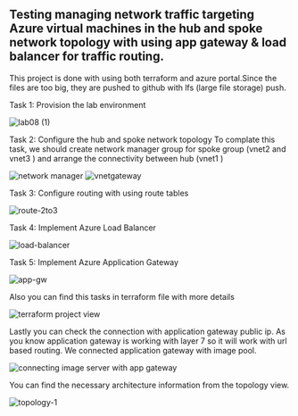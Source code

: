 ## Testing managing network traffic targeting Azure virtual machines in the hub and spoke network topology with using app gateway & load balancer for traffic routing.
This project is done with using both terraform and azure portal.Since the files are too big, they are pushed to github with lfs (large file storage) push.

Task 1: Provision the lab environment

![lab08 (1)](https://user-images.githubusercontent.com/95598307/225375371-9e30e4a3-0c2d-475c-8e37-c630bf8073e3.png)

Task 2: Configure the hub and spoke network topology
To complate this task, we should create network manager group for spoke group (vnet2 and vnet3 ) and arrange the connectivity between hub (vnet1 )

![network manager](https://user-images.githubusercontent.com/95598307/225377087-34e54080-d299-456a-9d47-723a1cac441f.png)
![vnetgateway](https://user-images.githubusercontent.com/95598307/225377161-1a8c6a81-2a97-4f8d-b275-0fea381c05ee.png)

Task 3: Configure routing with using route tables

![route-2to3](https://user-images.githubusercontent.com/95598307/225377644-5e4705cc-46e8-49f3-a139-536574852cc1.png)
	
Task 4: Implement Azure Load Balancer

![load-balancer](https://user-images.githubusercontent.com/95598307/225378776-ed38cfaa-c394-49d1-bbe2-fee946a4a09c.png)

Task 5: Implement Azure Application Gateway

![app-gw](https://user-images.githubusercontent.com/95598307/225378837-c0e3e91c-c878-4ad9-9378-23c830389398.png)

Also you can find this tasks in terraform file with more details

![terraform project view](https://user-images.githubusercontent.com/95598307/225378215-1d2b37c1-b02b-4f3f-b75f-ee8b6f11b769.png)

Lastly you can check the connection with application gateway public ip. As you know application gateway is working with layer 7 so it will work with url based routing. We connected application gateway with image pool.

![connecting image server with app gateway](https://user-images.githubusercontent.com/95598307/225378594-201249be-550a-4eb1-8a94-3da0143c6ef7.png)

You can find the necessary architecture information from the topology view.

![topology-1](https://user-images.githubusercontent.com/95598307/225379094-fc0ea2b7-55d3-4021-9104-4cc0a333d049.png)

